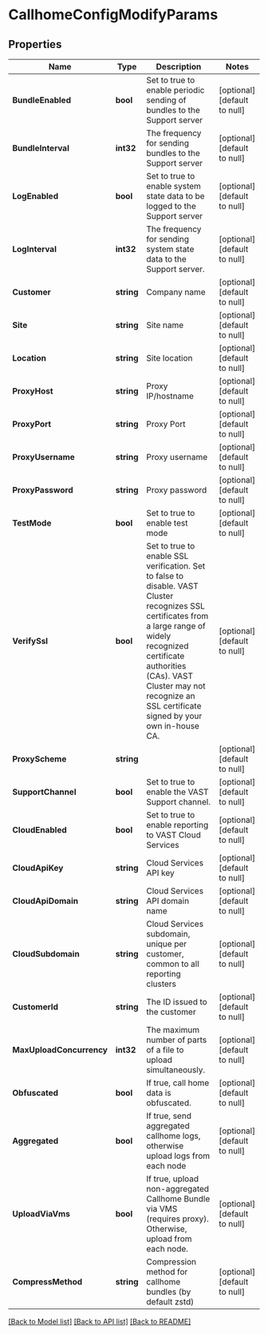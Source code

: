 # CallhomeConfigModifyParams

## Properties
Name | Type | Description | Notes
------------ | ------------- | ------------- | -------------
**BundleEnabled** | **bool** | Set to true to enable periodic sending of bundles to the Support server | [optional] [default to null]
**BundleInterval** | **int32** | The frequency for sending bundles to the Support server | [optional] [default to null]
**LogEnabled** | **bool** | Set to true to enable system state data to be logged to the Support server | [optional] [default to null]
**LogInterval** | **int32** | The frequency for sending system state data to the Support server. | [optional] [default to null]
**Customer** | **string** | Company name | [optional] [default to null]
**Site** | **string** | Site name | [optional] [default to null]
**Location** | **string** | Site location | [optional] [default to null]
**ProxyHost** | **string** | Proxy IP/hostname | [optional] [default to null]
**ProxyPort** | **string** | Proxy Port | [optional] [default to null]
**ProxyUsername** | **string** | Proxy username | [optional] [default to null]
**ProxyPassword** | **string** | Proxy password | [optional] [default to null]
**TestMode** | **bool** | Set to true to enable test mode | [optional] [default to null]
**VerifySsl** | **bool** | Set to true to enable SSL verification. Set to false to disable. VAST Cluster recognizes SSL certificates from a large range of widely recognized certificate authorities (CAs). VAST Cluster may not recognize an SSL certificate signed by your own in-house CA. | [optional] [default to null]
**ProxyScheme** | **string** |  | [optional] [default to null]
**SupportChannel** | **bool** | Set to true to enable the VAST Support channel. | [optional] [default to null]
**CloudEnabled** | **bool** | Set to true to enable reporting to VAST Cloud Services | [optional] [default to null]
**CloudApiKey** | **string** | Cloud Services API key | [optional] [default to null]
**CloudApiDomain** | **string** |  Cloud Services API domain name | [optional] [default to null]
**CloudSubdomain** | **string** | Cloud Services subdomain, unique per customer, common to all reporting clusters | [optional] [default to null]
**CustomerId** | **string** | The ID issued to the customer | [optional] [default to null]
**MaxUploadConcurrency** | **int32** | The maximum number of parts of a file to upload simultaneously. | [optional] [default to null]
**Obfuscated** | **bool** | If true, call home data is obfuscated. | [optional] [default to null]
**Aggregated** | **bool** | If true, send aggregated callhome logs, otherwise upload logs from each node | [optional] [default to null]
**UploadViaVms** | **bool** | If true, upload non-aggregated Callhome Bundle via VMS (requires proxy). Otherwise, upload from each node. | [optional] [default to null]
**CompressMethod** | **string** | Compression method for callhome bundles (by default zstd) | [optional] [default to null]

[[Back to Model list]](../README.md#documentation-for-models) [[Back to API list]](../README.md#documentation-for-api-endpoints) [[Back to README]](../README.md)


